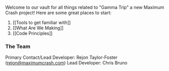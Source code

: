 Welcome to our vault for all things related to "Gamma Trip" a new Maximum Crash project!
Here are some great places to start:

1. [[Tools to get familiar with]]
2. [[What Are We Making]]
3. [[Code Principles]]

### The Team
Primary Contact/Lead Developer: Rejon Taylor-Foster (rejon@maximumcrash.com)
Lead Developer: Chris Bruno